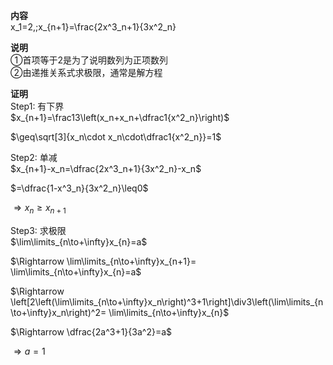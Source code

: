 **内容**  
x_1=2,\;x_{n+1}=\frac{2x^3_n+1}{3x^2_n}  
  
**说明**  
①首项等于2是为了说明数列为正项数列  
②由递推关系式求极限，通常是解方程  
  
**证明**  
Step1: 有下界  
$x_{n+1}=\frac13\left(x_n+x_n+\dfrac1{x^2_n}\right)$  
  
$\geq\sqrt[3]{x_n\cdot x_n\cdot\dfrac1{x^2_n}}=1$  
  
  
Step2: 单减  
$x_{n+1}-x_n=\dfrac{2x^3_n+1}{3x^2_n}-x_n$  
  
$=\dfrac{1-x^3_n}{3x^2_n}\leq0$  
  
$\Rightarrow x_n\geq x_{n+1}$  
  
  
Step3: 求极限  
$\lim\limits_{n\to+\infty}x_{n}=a$  
  
$\Rightarrow  
\lim\limits_{n\to+\infty}x_{n+1}=  
\lim\limits_{n\to+\infty}x_{n}=a$  
  
$\Rightarrow  
\left[2\left(\lim\limits_{n\to+\infty}x_n\right)^3+1\right]\div3\left(\lim\limits_{n\to+\infty}x_n\right)^2=  
\lim\limits_{n\to+\infty}x_{n}$  
  
$\Rightarrow \dfrac{2a^3+1}{3a^2}=a$  
  
$\Rightarrow a=1$  
